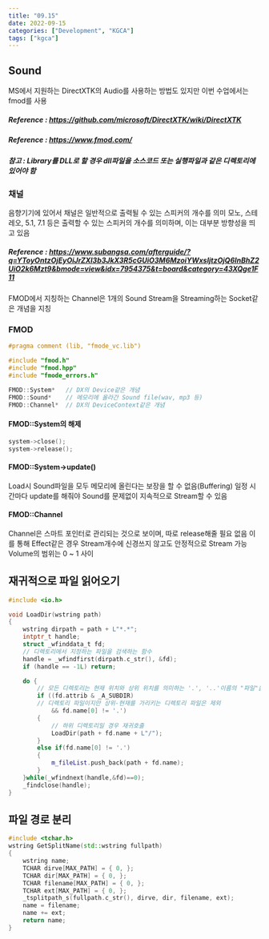 ```yaml
---
title: "09.15"
date: 2022-09-15
categories: ["Development", "KGCA"]
tags: ["kgca"]
---
```

## Sound
MS에서 지원하는 DirectXTK의 Audio를 사용하는 방법도 있지만 이번 수업에서는 fmod를 사용
##### _Reference_ : https://github.com/microsoft/DirectXTK/wiki/DirectXTK
##### _Reference_ : https://www.fmod.com/
##### _참고_ : Library를 DLL로 할 경우 dll파일을 소스코드 또는 실행파일과 같은 디렉토리에 있어야 함

### 채널
음향기기에 있어서 채널은 일반적으로 출력될 수 있는 스피커의 개수를 의미
모노, 스테레오, 5.1, 7.1 등은 출력할 수 있는 스피커의 개수를 의미하며, 이는 대부분 방향성을 띄고 있음
##### _Reference_ : https://www.subangsa.com/afterguide/?q=YToyOntzOjEyOiJrZXl3b3JkX3R5cGUiO3M6MzoiYWxsIjtzOjQ6InBhZ2UiO2k6Mzt9&bmode=view&idx=7954375&t=board&category=43XQge1F11
FMOD에서 지칭하는 Channel은 1개의 Sound Stream을 Streaming하는 Socket같은 개념을 지칭

### FMOD
```cpp
#pragma comment (lib, "fmode_vc.lib")

#include "fmod.h"
#include "fmod.hpp"
#include "fmode_errors.h"

FMOD::System*	// DX의 Device같은 개념
FMOD::Sound*	// 메모리에 올라간 Sound file(wav, mp3 등)
FMOD::Channel*	// DX의 DeviceContext같은 개념
```

#### FMOD::System의 해제
```cpp
system->close();
system->release();
```

#### FMOD::System->update()
Load시 Sound파일을 모두 메모리에 올린다는 보장을 할 수 없음(Buffering)
일정 시간마다 update를 해줘야 Sound를 문제없이 지속적으로 Stream할 수 있음

#### FMOD::Channel
Channel은 스마트 포인터로 관리되는 것으로 보이며, 따로 release해줄 필요 없음
이를 통해 Effect같은 경우 Stream개수에 신경쓰지 않고도 안정적으로 Stream 가능
Volume의 범위는 0 ~ 1 사이

## 재귀적으로 파일 읽어오기
```cpp
#include <io.h>

void LoadDir(wstring path)
{
	wstring dirpath = path + L"*.*";
    intptr_t handle;
    struct _wfinddata_t fd;
    // 디렉토리에서 지정하는 파일을 검색하는 함수
    handle = _wfindfirst(dirpath.c_str(), &fd);
    if (handle == -1L) return;

    do {
        // 모든 디렉토리는 현재 위치와 상위 위치를 의미하는 '.', '..'이름의 "파일"을 갖음
        if ((fd.attrib & _A_SUBDIR)
        // 디렉토리 파일이지만 상위-현재를 가리키는 디렉토리 파일은 제외
            && fd.name[0] != '.')
        {
        	// 하위 디렉토리일 경우 재귀호출
            LoadDir(path + fd.name + L"/");
        }
        else if(fd.name[0] != '.')
        {
            m_fileList.push_back(path + fd.name);
        }
    }while(_wfindnext(handle,&fd)==0);
    _findclose(handle);
}
```

## 파일 경로 분리
```cpp
#include <tchar.h>
wstring GetSplitName(std::wstring fullpath)
{
    wstring name;
    TCHAR dirve[MAX_PATH] = { 0, };
    TCHAR dir[MAX_PATH] = { 0, };
    TCHAR filename[MAX_PATH] = { 0, };
    TCHAR ext[MAX_PATH] = { 0, };
    _tsplitpath_s(fullpath.c_str(), dirve, dir, filename, ext);
    name = filename;
    name += ext;
    return name;
}
```